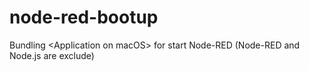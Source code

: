 # node-red-bootup
Bundling &lt;Application on macOS> for start Node-RED (Node-RED and Node.js are exclude)
